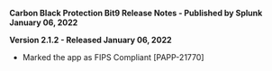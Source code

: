 **Carbon Black Protection Bit9 Release Notes - Published by Splunk January 06, 2022**


**Version 2.1.2 - Released January 06, 2022**

* Marked the app as FIPS Compliant [PAPP-21770]